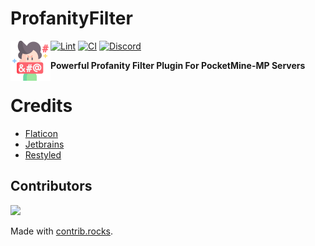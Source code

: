 # ProfanityFilter

<img src="assets/images/swearing.png" height="64" width="64" align="left"></img>

<!--
[![State](https://poggit.pmmp.io/shield.state/ProfanityFilter)](https://poggit.pmmp.io/p/ProfanityFilter)
[![API](https://poggit.pmmp.io/shield.api/ProfanityFilter)](https://poggit.pmmp.io/p/ProfanityFilter)
[![Downloads Total](https://poggit.pmmp.io/shield.dl.total/ProfanityFilter)](https://poggit.pmmp.io/p/ProfanityFilter)
[![Downloads](https://poggit.pmmp.io/shield.dl/ProfanityFilter)](https://poggit.pmmp.io/p/ProfanityFilter)
-->
[![Lint](https://poggit.pmmp.io/ci.shield/nhanaz-pm-pl/ProfanityFilter/ProfanityFilter)](https://poggit.pmmp.io/ci/nhanaz-pm-pl/ProfanityFilter/ProfanityFilter)
[![CI](https://github.com/nhanaz-pm-pl/ProfanityFilter/actions/workflows/phpstan.yml/badge.svg)](https://github.com/nhanaz-pm-pl/ProfanityFilter/actions/workflowsphpstan.yml)
[![Discord](https://img.shields.io/discord/929911970457583626.svg?label=&logo=discord&logoColor=ffffff&color=7389D8&labelColor=6A7EC2)](https://discord.gg/x4CrYtmWhY)

**Powerful Profanity Filter Plugin For PocketMine-MP Servers**

# Credits

- [Flaticon](https://www.flaticon.com/)
- [Jetbrains](https://www.jetbrains.com/)
- [Restyled](https://restyled.io/)


## Contributors
<a href="https://github.com/nhanaz-pm-pl/ProfanityFilter/graphs/contributors">
  <img src="https://contrib.rocks/image?repo=nhanaz-pm-pl/ProfanityFilter" />
</a>

Made with [contrib.rocks](https://contrib.rocks).
